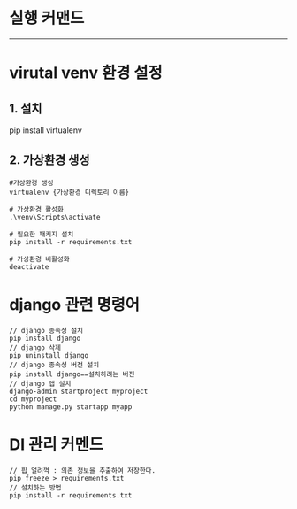 # 실행 커맨드

---

# virutal venv 환경 설정

## 1. 설치

pip install virtualenv

## 2. 가상환경 생성

```
#가상환경 생성
virtualenv {가상환경 디렉토리 이름}

# 가상환경 활성화
.\venv\Scripts\activate

# 필요한 패키지 설치
pip install -r requirements.txt

# 가상환경 비활성화
deactivate
```

# django 관련 명령어

```
// django 종속성 설치
pip install django
// django 삭제
pip uninstall django
// django 종속성 버전 설치
pip install django==설치하려는 버전
// django 앱 설치
django-admin startproject myproject
cd myproject
python manage.py startapp myapp

```

# DI 관리 커멘드

```
// 핍 얼려꺽 : 의존 정보을 추출하여 저장한다.
pip freeze > requirements.txt
// 설치하는 방법
pip install -r requirements.txt
```
